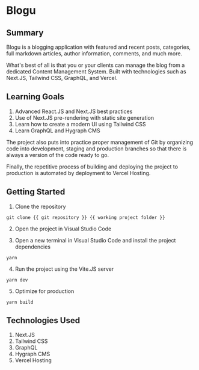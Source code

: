 # Blogu

## Summary

Blogu is a blogging application with featured and recent posts, categories, full markdown articles, author information, comments, and much more.

What's best of all is that you or your clients can manage the blog from a dedicated Content Management System. Built with technologies such as Next.JS, Tailwind CSS, GraphQL, and Vercel.

## Learning Goals

1. Advanced React.JS and Next.JS best practices
1. Use of Next.JS pre-rendering with static site generation
1. Learn how to create a modern UI using Tailwind CSS
1. Learn GraphQL and Hygraph CMS

The project also puts into practice proper management of Git by organizing code into development, staging and production branches so that there is always a version of the code ready to go.

Finally, the repetitive process of building and deploying the project to production is automated by deployment to Vercel Hosting.

## Getting Started

1. Clone the repository

```
git clone {{ git repository }} {{ working project folder }}
```

2. Open the project in Visual Studio Code

3. Open a new terminal in Visual Studio Code and install the project dependencies

```
yarn
```

4. Run the project using the Vite.JS server

```
yarn dev
```

5. Optimize for production

```
yarn build
```

## Technologies Used

1. Next.JS
1. Tailwind CSS
1. GraphQL
1. Hygraph CMS
1. Vercel Hosting

